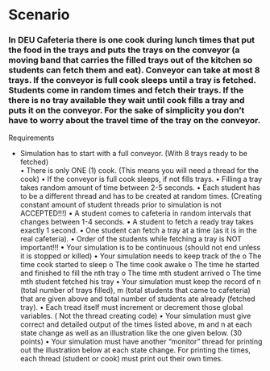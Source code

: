 # Scenario

### In DEU Cafeteria there is one cook during lunch times that put the food in the trays and puts the trays on the conveyor (a moving band that carries the filled trays out of the kitchen so students can fetch them and eat). Conveyor can take at most 8 trays. If the conveyor is full cook sleeps until a tray is fetched. Students come in random times and fetch their trays. If the there is no tray available they wait until cook fills a tray and puts it on the conveyor. For the sake of simplicity you don’t have to worry about the travel time of the tray on the conveyor.

 
Requirements <br />
* Simulation has to start with a full conveyor. (With 8 trays ready to be fetched) <br />
• There is only ONE (1) cook. (This means you will need a thread for the cook)
• If the conveyor is full cook sleeps, if not fills trays.
• Filling a tray takes random amount of time between 2-5 seconds.
• Each student has to be a different thread and has to be created at random times. (Creating constant amount of student threads prior to simulation is not ACCEPTED!!!)
• A student comes to cafeteria in random intervals that changes between 1-4 seconds.
• A student to fetch a ready tray takes exactly 1 second.
• One student can fetch a tray at a time (as it is in the real cafeteria).
• Order of the students while fetching a tray is NOT important!!!
• Your simulation is to be continuous (should not end unless it is stopped or killed)
• Your simulation needs to keep track of the
o The time cook started to sleep
o The time cook awake
o The time he started and finished to fill the nth tray o The time mth student arrived
o The time mth student fetched his tray
• Your simulation must keep the record of n (total number of trays filled), m (total students that came to cafeteria) that are given above and total number of students ate already (fetched tray).
• Each tread itself must increment or decrement those global variables. ( Not the thread creating code)
• Your simulation must give correct and detailed output of the times listed above, m and n at each state change as well as an illustration like the one given below. (30 points)
• Your simulation must have another “monitor” thread for printing out the illustration below at each state change. For printing the times, each thread (student or cook) must print out their own times.
